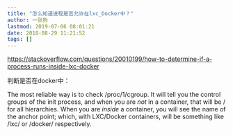 ```yaml
---
title: "怎么知道进程是否允许在lxc_Docker中？"
author: 一张狗
lastmod: 2019-07-06 08:01:21
date: 2018-08-29 11:21:52
tags: []
---
```



https://stackoverflow.com/questions/20010199/how-to-determine-if-a-process-runs-inside-lxc-docker

判断是否在docker中：

The most reliable way is to check /proc/1/cgroup. It will tell you the control groups of the init process, and when you are *not* in a container, that will be / for all hierarchies. When you are *inside* a container, you will see the name of the anchor point; which, with LXC/Docker containers, will be something like /lxc/ or /docker/ respectively.

